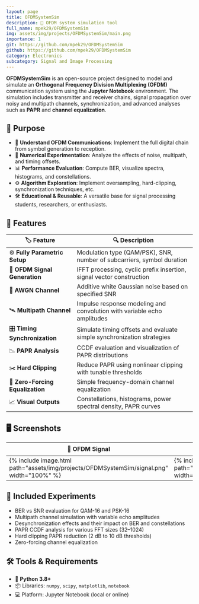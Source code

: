 ```yaml
---
layout: page
title: OFDMSystemSim
description: 📡 OFDM system simulation tool
full_name: mpek29/OFDMSystemSim
img: assets/img/projects/OFDMSystemSim/main.png
importance: 1
git: https://github.com/mpek29/OFDMSystemSim
github: https://github.com/mpek29/OFDMSystemSim
category: Electronics
subcategory: Signal and Image Processing
---
```



**OFDMSystemSim** is an open-source project designed to model and simulate an **Orthogonal Frequency Division Multiplexing (OFDM)** communication system using the **Jupyter Notebook** environment. The simulation includes transmitter and receiver chains, signal propagation over noisy and multipath channels, synchronization, and advanced analyses such as **PAPR** and **channel equalization**.

## 🎯 Purpose

- 📡 **Understand OFDM Communications**: Implement the full digital chain from symbol generation to reception.
- 🧪 **Numerical Experimentation**: Analyze the effects of noise, multipath, and timing offsets.
- 📊 **Performance Evaluation**: Compute BER, visualize spectra, histograms, and constellations.
- ⚙️ **Algorithm Exploration**: Implement oversampling, hard-clipping, synchronization techniques, etc.
- 🛠️ **Educational & Reusable**: A versatile base for signal processing students, researchers, or enthusiasts.

## 📝 Features

| 🏷️ Feature                   | 🔍 Description |
|----------------------------|----------------|
| ⚙️ **Fully Parametric Setup**   | Modulation type (QAM/PSK), SNR, number of subcarriers, symbol duration |
| 💾 **OFDM Signal Generation**   | IFFT processing, cyclic prefix insertion, signal vector construction |
| 🌊 **AWGN Channel**             | Additive white Gaussian noise based on specified SNR |
| 🛰️ **Multipath Channel**        | Impulse response modeling and convolution with variable echo amplitudes |
| 🎛️ **Timing Synchronization**   | Simulate timing offsets and evaluate simple synchronization strategies |
| 📉 **PAPR Analysis**            | CCDF evaluation and visualization of PAPR distributions |
| ✂️ **Hard Clipping**            | Reduce PAPR using nonlinear clipping with tunable thresholds |
| 📶 **Zero-Forcing Equalization**| Simple frequency-domain channel equalization |
| 📈 **Visual Outputs**           | Constellations, histograms, power spectral density, PAPR curves |

## 🖥️ Screenshots

| 📡 OFDM Signal | 📊 Histograms | 📶 Constellation |
|---------------|---------------|------------------|
| {% include image.html path="assets/img/projects/OFDMSystemSim/signal.png" width="100%" %} | {% include image.html path="assets/img/projects/OFDMSystemSim/hist.png" width="100%" %} | {% include image.html path="assets/img/projects/OFDMSystemSim/constellation.png" width="100%" %} |

## 🧪 Included Experiments

- BER vs SNR evaluation for QAM-16 and PSK-16
- Multipath channel simulation with variable echo amplitudes
- Desynchronization effects and their impact on BER and constellations
- PAPR CCDF analysis for various FFT sizes (32–1024)
- Hard clipping PAPR reduction (2 dB to 10 dB thresholds)
- Zero-forcing channel equalization

## 🛠️ Tools & Requirements

- 🧠 **Python 3.8+**
- 📦 Libraries: `numpy`, `scipy`, `matplotlib`, `notebook`
- 💻 Platform: Jupyter Notebook (local or online)

